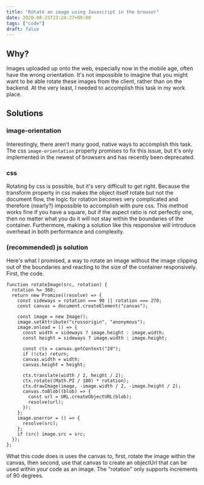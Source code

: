 ```yaml
---
title: "Rotate an image using Javascript in the browser"
date: 2020-08-25T23:24:27+09:00
tags: ["code"]
draft: false
---
```


## Why?

Images uploaded up onto the web, especially now in the mobile age, often have the wrong orientation. It's not impossible to imagine that you might want to be able rotate these images from the client, rather than on the backend. At the very least, I needed to accomplish this task in my work place.

## Solutions

### image-orientation

Interestingly, there aren't many good, native ways to accomplish this task. The css `image-orientation` property promises to fix this issue, but it's only implemented in the newest of browsers and has recently been deprecated.

### css

Rotating by css is possible, but it's very difficult to get right. Because the transform property in css makes the object itself rotate but not the document flow, the logic for rotation becomes very complicated and therefore (nearly?) impossible to accomplish with pure css. This method works fine if you have a square, but if the aspect ratio is not perfectly one, then no matter what you do it will not stay within the boundaries of the container. Furthermore, making a solution like this responsive will introduce overhead in both performance and complexity.

### (recommended) js solution

Here's what I promised, a way to rotate an image without the image clipping out of the boundaries and reacting to the size of the container responsively. First, the code.

```
function rotateImage(src, rotation) {
  rotation %= 360;
  return new Promise((resolve) => {
    const sideways = rotation === 90 || rotation === 270;
    const canvas = document.createElement("canvas");

    const image = new Image();
    image.setAttribute("crossorigin", "anonymous");
    image.onload = () => {
      const width = sideways ? image.height : image.width;
      const height = sideways ? image.width : image.height;

      const ctx = canvas.getContext("2d");
      if (!ctx) return;
      canvas.width = width;
      canvas.height = height;

      ctx.translate(width / 2, height / 2);
      ctx.rotate((Math.PI / 180) * rotation);
      ctx.drawImage(image, -image.width / 2, -image.height / 2);
      canvas.toBlob((blob) => {
        const url = URL.createObjectURL(blob);
        resolve(url);
      });
    };
    image.onerror = () => {
      resolve(src);
    };
    if (src) image.src = src;
  });
};
```

What this code does is uses the canvas to, first, rotate the image within the canvas, then second, use that canvas to create an objectUrl that can be used within your code as an image. The "rotation" only supports increments of 90 degrees.